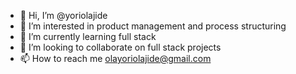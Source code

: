 - 👋 Hi, I’m @yoriolajide
- 👀 I’m interested in product management and process structuring
- 🌱 I’m currently learning full stack
- 💞️ I’m looking to collaborate on full stack projects
- 📫 How to reach me olayoriolajide@gmail.com

<!---
yoriolajide/yoriolajide is a ✨ special ✨ repository because its `README.md` (this file) appears on your GitHub profile.
You can click the Preview link to take a look at your changes.
--->
